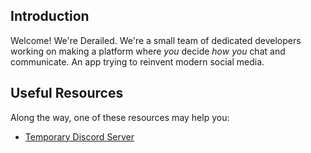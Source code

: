 ## Introduction

Welcome! We're Derailed.
We're a small team of dedicated developers working on making a platform where
*you* decide *how* *you* chat and communicate. An app trying to reinvent modern social media.

## Useful Resources

Along the way, one of these resources may help you:

- [Temporary Discord Server](https://discord.gg/8fYVNRxRDc)
